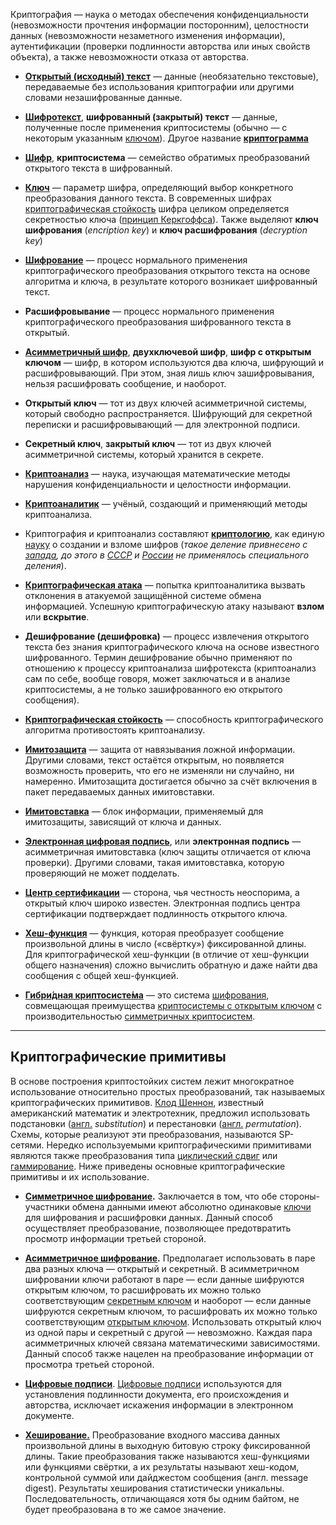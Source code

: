 Криптогра́фия — наука о методах обеспечения конфиденциальности (невозможности прочтения информации посторонним), целостности данных (невозможности незаметного изменения информации), аутентификации (проверки подлинности авторства или иных свойств объекта), а также невозможности отказа от авторства.

- **[Открытый (исходный) текст](https://ru.wikipedia.org/wiki/%D0%9E%D1%82%D0%BA%D1%80%D1%8B%D1%82%D1%8B%D0%B9_%D1%82%D0%B5%D0%BA%D1%81%D1%82)** — данные (необязательно текстовые), передаваемые без использования криптографии или другими словами незашифрованные данные.
    
- **[Шифротекст](https://ru.wikipedia.org/wiki/%D0%A8%D0%B8%D1%84%D1%80%D0%BE%D1%82%D0%B5%D0%BA%D1%81%D1%82)**, **шифрованный (закрытый) текст** — данные, полученные после применения криптосистемы (обычно — с некоторым указанным [ключом](https://ru.wikipedia.org/wiki/%D0%9A%D0%BB%D1%8E%D1%87_(%D0%BA%D1%80%D0%B8%D0%BF%D1%82%D0%BE%D0%B3%D1%80%D0%B0%D1%84%D0%B8%D1%8F))). Другое название **[криптограмма](https://ru.wikipedia.org/wiki/%D0%9A%D1%80%D0%B8%D0%BF%D1%82%D0%BE%D0%B3%D1%80%D0%B0%D0%BC%D0%BC%D0%B0)**
    
- **[Шифр](https://ru.wikipedia.org/wiki/%D0%A8%D0%B8%D1%84%D1%80)**, **криптосистема** — семейство обратимых преобразований открытого текста в шифрованный.
    
- **[Ключ](https://ru.wikipedia.org/wiki/%D0%9A%D0%BB%D1%8E%D1%87_(%D0%BA%D1%80%D0%B8%D0%BF%D1%82%D0%BE%D0%B3%D1%80%D0%B0%D1%84%D0%B8%D1%8F))** — параметр шифра, определяющий выбор конкретного преобразования данного текста. В современных шифрах [криптографическая стойкость](https://ru.wikipedia.org/wiki/%D0%9A%D1%80%D0%B8%D0%BF%D1%82%D0%BE%D0%B3%D1%80%D0%B0%D1%84%D0%B8%D1%87%D0%B5%D1%81%D0%BA%D0%B0%D1%8F_%D1%81%D1%82%D0%BE%D0%B9%D0%BA%D0%BE%D1%81%D1%82%D1%8C) шифра целиком определяется секретностью ключа ([принцип Керкгоффса](https://ru.wikipedia.org/wiki/%D0%9F%D1%80%D0%B8%D0%BD%D1%86%D0%B8%D0%BF_%D0%9A%D0%B5%D1%80%D0%BA%D0%B3%D0%BE%D1%84%D1%84%D1%81%D0%B0)). Также выделяют **ключ шифрования** (_encription key_) и **ключ расшифрования** (_decryption key_)
    
- **[Шифрование](https://ru.wikipedia.org/wiki/%D0%A8%D0%B8%D1%84%D1%80%D0%BE%D0%B2%D0%B0%D0%BD%D0%B8%D0%B5)** — процесс нормального применения криптографического преобразования открытого текста на основе алгоритма и ключа, в результате которого возникает шифрованный текст.
    
- **Расшифровывание** — процесс нормального применения криптографического преобразования шифрованного текста в открытый.
    
- **[Асимметричный шифр](https://ru.wikipedia.org/wiki/%D0%90%D1%81%D0%B8%D0%BC%D0%BC%D0%B5%D1%82%D1%80%D0%B8%D1%87%D0%BD%D1%8B%D0%B9_%D1%88%D0%B8%D1%84%D1%80)**, **двухключевой шифр**, **шифр с открытым ключом** — шифр, в котором используются два ключа, шифрующий и расшифровывающий. При этом, зная лишь ключ зашифровывания, нельзя расшифровать сообщение, и наоборот.
    
- **Открытый ключ** — тот из двух ключей асимметричной системы, который свободно распространяется. Шифрующий для секретной переписки и расшифровывающий — для электронной подписи.
    
- **Секретный ключ**, **закрытый ключ** — тот из двух ключей асимметричной системы, который хранится в секрете.
    
- **[Криптоанализ](https://ru.wikipedia.org/wiki/%D0%9A%D1%80%D0%B8%D0%BF%D1%82%D0%BE%D0%B0%D0%BD%D0%B0%D0%BB%D0%B8%D0%B7)** — наука, изучающая математические методы нарушения конфиденциальности и целостности информации.
    
- **[Криптоаналитик](https://ru.wikipedia.org/wiki/%D0%9A%D1%80%D0%B8%D0%BF%D1%82%D0%BE%D0%B0%D0%BD%D0%B0%D0%BB%D0%B8%D1%82%D0%B8%D0%BA)** — учёный, создающий и применяющий методы криптоанализа.
    
- Криптография и криптоанализ составляют **[криптологию](https://ru.wikipedia.org/wiki/%D0%9A%D1%80%D0%B8%D0%BF%D1%82%D0%BE%D0%BB%D0%BE%D0%B3%D0%B8%D1%8F)**, как единую [науку](https://ru.wikipedia.org/wiki/%D0%9D%D0%B0%D1%83%D0%BA%D0%B0) о создании и взломе шифров (_такое деление привнесено с [запада](https://ru.wikipedia.org/wiki/%D0%97%D0%B0%D0%BF%D0%B0%D0%B4%D0%BD%D0%B0%D1%8F_%D1%86%D0%B8%D0%B2%D0%B8%D0%BB%D0%B8%D0%B7%D0%B0%D1%86%D0%B8%D1%8F), до этого в [СССР](https://ru.wikipedia.org/wiki/%D0%A1%D0%A1%D0%A1%D0%A0) и [России](https://ru.wikipedia.org/wiki/%D0%A0%D0%BE%D1%81%D1%81%D0%B8%D1%8F) не применялось специального деления_).
    
- **[Криптографическая атака](https://ru.wikipedia.org/wiki/%D0%9A%D1%80%D0%B8%D0%BF%D1%82%D0%BE%D0%B3%D1%80%D0%B0%D1%84%D0%B8%D1%87%D0%B5%D1%81%D0%BA%D0%B0%D1%8F_%D0%B0%D1%82%D0%B0%D0%BA%D0%B0)** — попытка криптоаналитика вызвать отклонения в атакуемой защищённой системе обмена информацией. Успешную криптографическую атаку называют **взлом** или **вскрытие**.
    
- **Дешифрование (дешифровка)** — процесс извлечения открытого текста без знания криптографического ключа на основе известного шифрованного. Термин дешифрование обычно применяют по отношению к процессу криптоанализа шифротекста (криптоанализ сам по себе, вообще говоря, может заключаться и в анализе криптосистемы, а не только зашифрованного ею открытого сообщения).
    
- **[Криптографическая стойкость](https://ru.wikipedia.org/wiki/%D0%9A%D1%80%D0%B8%D0%BF%D1%82%D0%BE%D0%B3%D1%80%D0%B0%D1%84%D0%B8%D1%87%D0%B5%D1%81%D0%BA%D0%B0%D1%8F_%D1%81%D1%82%D0%BE%D0%B9%D0%BA%D0%BE%D1%81%D1%82%D1%8C)** — способность криптографического алгоритма противостоять криптоанализу.
    
- **[Имитозащита](https://ru.wikipedia.org/wiki/%D0%98%D0%BC%D0%B8%D1%82%D0%BE%D0%B7%D0%B0%D1%89%D0%B8%D1%82%D0%B0)** — защита от навязывания ложной информации. Другими словами, текст остаётся открытым, но появляется возможность проверить, что его не изменяли ни случайно, ни намеренно. Имитозащита достигается обычно за счёт включения в пакет передаваемых данных имитовставки.
    
- **[Имитовставка](https://ru.wikipedia.org/wiki/%D0%98%D0%BC%D0%B8%D1%82%D0%BE%D0%B2%D1%81%D1%82%D0%B0%D0%B2%D0%BA%D0%B0)** — блок информации, применяемый для имитозащиты, зависящий от ключа и данных.
    
- **[Электронная цифровая подпись](https://ru.wikipedia.org/wiki/%D0%AD%D0%BB%D0%B5%D0%BA%D1%82%D1%80%D0%BE%D0%BD%D0%BD%D0%B0%D1%8F_%D1%86%D0%B8%D1%84%D1%80%D0%BE%D0%B2%D0%B0%D1%8F_%D0%BF%D0%BE%D0%B4%D0%BF%D0%B8%D1%81%D1%8C)**, или **электронная подпись** — асимметричная имитовставка (ключ защиты отличается от ключа проверки). Другими словами, такая имитовставка, которую проверяющий не может подделать.
    
- **[Центр сертификации](https://ru.wikipedia.org/wiki/%D0%A6%D0%B5%D0%BD%D1%82%D1%80_%D1%81%D0%B5%D1%80%D1%82%D0%B8%D1%84%D0%B8%D0%BA%D0%B0%D1%86%D0%B8%D0%B8)** — сторона, чья честность неоспорима, а открытый ключ широко известен. Электронная подпись центра сертификации подтверждает подлинность открытого ключа.
    
- **[Хеш-функция](https://ru.wikipedia.org/wiki/%D0%A5%D0%B5%D1%88-%D1%84%D1%83%D0%BD%D0%BA%D1%86%D0%B8%D1%8F)** — функция, которая преобразует сообщение произвольной длины в число («свёртку») фиксированной длины. Для криптографической хеш-функции (в отличие от хеш-функции общего назначения) сложно вычислить обратную и даже найти два сообщения с общей хеш-функцией.
    
- [**Гибри́дная криптосисте́ма**](https://ru.wikipedia.org/wiki/%D0%93%D0%B8%D0%B1%D1%80%D0%B8%D0%B4%D0%BD%D0%B0%D1%8F_%D0%BA%D1%80%D0%B8%D0%BF%D1%82%D0%BE%D1%81%D0%B8%D1%81%D1%82%D0%B5%D0%BC%D0%B0) — это система [шифрования](https://ru.wikipedia.org/wiki/%D0%A8%D0%B8%D1%84%D1%80%D0%BE%D0%B2%D0%B0%D0%BD%D0%B8%D0%B5), совмещающая преимущества [криптосистемы с открытым ключом](https://ru.wikipedia.org/wiki/%D0%9A%D1%80%D0%B8%D0%BF%D1%82%D0%BE%D0%B3%D1%80%D0%B0%D1%84%D0%B8%D1%87%D0%B5%D1%81%D0%BA%D0%B0%D1%8F_%D1%81%D0%B8%D1%81%D1%82%D0%B5%D0%BC%D0%B0_%D1%81_%D0%BE%D1%82%D0%BA%D1%80%D1%8B%D1%82%D1%8B%D0%BC_%D0%BA%D0%BB%D1%8E%D1%87%D0%BE%D0%BC) с производительностью [симметричных криптосистем](https://ru.wikipedia.org/wiki/%D0%A1%D0%B8%D0%BC%D0%BC%D0%B5%D1%82%D1%80%D0%B8%D1%87%D0%BD%D1%8B%D0%B5_%D0%BA%D1%80%D0%B8%D0%BF%D1%82%D0%BE%D1%81%D0%B8%D1%81%D1%82%D0%B5%D0%BC%D1%8B).

---

## Криптографические примитивы

В основе построения криптостойких систем лежит многократное использование относительно простых преобразований, так называемых криптографических примитивов. [Клод Шеннон](https://ru.wikipedia.org/wiki/%D0%9A%D0%BB%D0%BE%D0%B4_%D0%A8%D0%B5%D0%BD%D0%BD%D0%BE%D0%BD), известный американский математик и электротехник, предложил использовать подстановки ([англ.](https://ru.wikipedia.org/wiki/%D0%90%D0%BD%D0%B3%D0%BB%D0%B8%D0%B9%D1%81%D0%BA%D0%B8%D0%B9_%D1%8F%D0%B7%D1%8B%D0%BA) _substitution_) и перестановки ([англ.](https://ru.wikipedia.org/wiki/%D0%90%D0%BD%D0%B3%D0%BB%D0%B8%D0%B9%D1%81%D0%BA%D0%B8%D0%B9_%D1%8F%D0%B7%D1%8B%D0%BA) _permutation_). Схемы, которые реализуют эти преобразования, называются SP-сетями. Нередко используемыми криптографическими примитивами являются также преобразования типа [циклический сдвиг](https://ru.wikipedia.org/wiki/%D0%A6%D0%B8%D0%BA%D0%BB%D0%B8%D1%87%D0%B5%D1%81%D0%BA%D0%B8%D0%B9_%D1%81%D0%B4%D0%B2%D0%B8%D0%B3) или [гаммирование](https://ru.wikipedia.org/wiki/%D0%93%D0%B0%D0%BC%D0%BC%D0%B8%D1%80%D0%BE%D0%B2%D0%B0%D0%BD%D0%B8%D0%B5). Ниже приведены основные криптографические примитивы и их использование.

- **[Симметричное шифрование](https://ru.wikipedia.org/wiki/%D0%A1%D0%B8%D0%BC%D0%BC%D0%B5%D1%82%D1%80%D0%B8%D1%87%D0%BD%D0%BE%D0%B5_%D1%88%D0%B8%D1%84%D1%80%D0%BE%D0%B2%D0%B0%D0%BD%D0%B8%D0%B5).** Заключается в том, что обе стороны-участники обмена данными имеют абсолютно одинаковые [ключи](https://ru.wikipedia.org/wiki/%D0%9A%D0%BB%D1%8E%D1%87%D0%B8) для шифрования и расшифровки данных. Данный способ осуществляет преобразование, позволяющее предотвратить просмотр информации третьей стороной.
    
- **[Асимметричное шифрование](https://ru.wikipedia.org/wiki/%D0%90%D1%81%D0%B8%D0%BC%D0%BC%D0%B5%D1%82%D1%80%D0%B8%D1%87%D0%BD%D0%BE%D0%B5_%D1%88%D0%B8%D1%84%D1%80%D0%BE%D0%B2%D0%B0%D0%BD%D0%B8%D0%B5).** Предполагает использовать в паре два разных ключа — открытый и секретный. В асимметричном шифровании ключи работают в паре — если данные шифруются открытым ключом, то расшифровать их можно только соответствующим [секретным ключом](https://ru.wikipedia.org/wiki/%D0%A1%D0%B5%D0%BA%D1%80%D0%B5%D1%82%D0%BD%D1%8B%D0%B9_%D0%BA%D0%BB%D1%8E%D1%87) и наоборот — если данные шифруются секретным ключом, то расшифровать их можно только соответствующим [открытым ключом](https://ru.wikipedia.org/wiki/%D0%9E%D1%82%D0%BA%D1%80%D1%8B%D1%82%D1%8B%D0%B9_%D0%BA%D0%BB%D1%8E%D1%87). Использовать открытый ключ из одной пары и секретный с другой — невозможно. Каждая пара асимметричных ключей связана математическими зависимостями. Данный способ также нацелен на преобразование информации от просмотра третьей стороной.
    
- **[Цифровые подписи](https://ru.wikipedia.org/wiki/%D0%A6%D0%B8%D1%84%D1%80%D0%BE%D0%B2%D0%B0%D1%8F_%D0%BF%D0%BE%D0%B4%D0%BF%D0%B8%D1%81%D1%8C)**. [Цифровые подписи](https://ru.wikipedia.org/wiki/%D0%A6%D0%B8%D1%84%D1%80%D0%BE%D0%B2%D0%B0%D1%8F_%D0%BF%D0%BE%D0%B4%D0%BF%D0%B8%D1%81%D1%8C) используются для установления подлинности документа, его происхождения и авторства, исключает искажения информации в электронном документе.
    
- **[Хеширование.](https://ru.wikipedia.org/wiki/%D0%A5%D0%B5%D1%88%D0%B8%D1%80%D0%BE%D0%B2%D0%B0%D0%BD%D0%B8%D0%B5)** Преобразование входного массива данных произвольной длины в выходную битовую строку фиксированной длины. Такие преобразования также называются хеш-функциями или функциями свёртки, а их результаты называют хеш-кодом, контрольной суммой или дайджестом сообщения (англ. message digest). Результаты хеширования статистически уникальны. Последовательность, отличающаяся хотя бы одним байтом, не будет преобразована в то же самое значение.